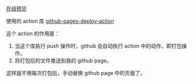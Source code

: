[在线预览](https://wangxiaochuan366.github.io/github-actions-demo) 

使用的 action 库 [github-pages-deploy-action](https://github.com/JamesIves/github-pages-deploy-action)

这个 action 的作用是：
1. 当这个库执行 push 操作时，github 会自动执行 action 中的动作，即打包操作。
2. 将打包后的文件推送到我的 github page。

这样就不用每次打包后，手动替换 github page 中的页面了。
